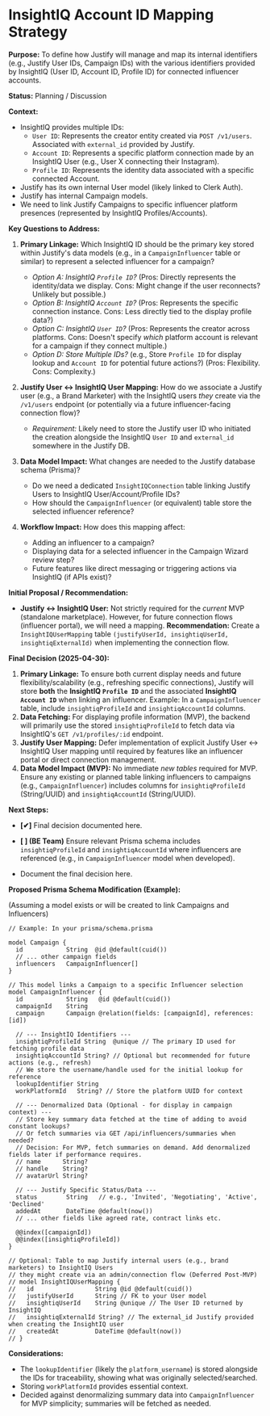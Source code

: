 # InsightIQ Account ID Mapping Strategy

**Purpose:** To define how Justify will manage and map its internal identifiers (e.g., Justify User IDs, Campaign IDs) with the various identifiers provided by InsightIQ (User ID, Account ID, Profile ID) for connected influencer accounts.

**Status:** Planning / Discussion

**Context:**
- InsightIQ provides multiple IDs:
  - `User ID`: Represents the creator entity created via `POST /v1/users`. Associated with `external_id` provided by Justify.
  - `Account ID`: Represents a specific platform connection made by an InsightIQ User (e.g., User X connecting their Instagram).
  - `Profile ID`: Represents the identity data associated with a specific connected Account.
- Justify has its own internal User model (likely linked to Clerk Auth).
- Justify has internal Campaign models.
- We need to link Justify Campaigns to specific influencer platform presences (represented by InsightIQ Profiles/Accounts).

**Key Questions to Address:**

1.  **Primary Linkage:** Which InsightIQ ID should be the primary key stored within Justify's data models (e.g., in a `CampaignInfluencer` table or similar) to represent a selected influencer for a campaign?
    *   *Option A: InsightIQ `Profile ID`?* (Pros: Directly represents the identity/data we display. Cons: Might change if the user reconnects? Unlikely but possible.)
    *   *Option B: InsightIQ `Account ID`?* (Pros: Represents the specific connection instance. Cons: Less directly tied to the display profile data?)
    *   *Option C: InsightIQ `User ID`?* (Pros: Represents the creator across platforms. Cons: Doesn't specify *which* platform account is relevant for a campaign if they connect multiple.)
    *   *Option D: Store Multiple IDs?* (e.g., Store `Profile ID` for display lookup and `Account ID` for potential future actions?) (Pros: Flexibility. Cons: Complexity.)

2.  **Justify User <-> InsightIQ User Mapping:** How do we associate a Justify user (e.g., a Brand Marketer) with the InsightIQ users *they* create via the `/v1/users` endpoint (or potentially via a future influencer-facing connection flow)?
    *   *Requirement:* Likely need to store the Justify user ID who initiated the creation alongside the InsightIQ `User ID` and `external_id` somewhere in the Justify DB.

3.  **Data Model Impact:** What changes are needed to the Justify database schema (Prisma)?
    *   Do we need a dedicated `InsightIQConnection` table linking Justify Users to InsightIQ User/Account/Profile IDs?
    *   How should the `CampaignInfluencer` (or equivalent) table store the selected influencer reference?

4.  **Workflow Impact:** How does this mapping affect:
    *   Adding an influencer to a campaign?
    *   Displaying data for a selected influencer in the Campaign Wizard review step?
    *   Future features like direct messaging or triggering actions via InsightIQ (if APIs exist)?

**Initial Proposal / Recommendation:**

*   **Justify <-> InsightIQ User:** Not strictly required for the *current* MVP (standalone marketplace). However, for future connection flows (influencer portal), we will need a mapping. **Recommendation:** Create a `InsightIQUserMapping` table `(justifyUserId, insightiqUserId, insightiqExternalId)` when implementing the connection flow.

**Final Decision (2025-04-30):**

1.  **Primary Linkage:** To ensure both current display needs and future flexibility/scalability (e.g., refreshing specific connections), Justify will store **both** the **InsightIQ `Profile ID`** and the associated **InsightIQ `Account ID`** when linking an influencer. Example: In a `CampaignInfluencer` table, include `insightiqProfileId` and `insightiqAccountId` columns.
2.  **Data Fetching:** For displaying profile information (MVP), the backend will primarily use the stored `insightiqProfileId` to fetch data via InsightIQ's `GET /v1/profiles/:id` endpoint.
3.  **Justify User Mapping:** Defer implementation of explicit Justify User <-> InsightIQ User mapping until required by features like an influencer portal or direct connection management.
4.  **Data Model Impact (MVP):** No immediate *new tables* required for MVP. Ensure any existing or planned table linking influencers to campaigns (e.g., `CampaignInfluencer`) includes columns for `insightiqProfileId` (String/UUID) and `insightiqAccountId` (String/UUID).

**Next Steps:**
*   **[✔]** Final decision documented here.
*   **[ ] (BE Team)** Ensure relevant Prisma schema includes `insightiqProfileId` and `insightiqAccountId` where influencers are referenced (e.g., in `CampaignInfluencer` model when developed).

*   Document the final decision here.

**Proposed Prisma Schema Modification (Example):**

(Assuming a model exists or will be created to link Campaigns and Influencers)

```prisma
// Example: In your prisma/schema.prisma

model Campaign {
  id            String  @id @default(cuid())
  // ... other campaign fields
  influencers   CampaignInfluencer[]
}

// This model links a Campaign to a specific Influencer selection
model CampaignInfluencer {
  id            String   @id @default(cuid())
  campaignId    String
  campaign      Campaign @relation(fields: [campaignId], references: [id])

  // --- InsightIQ Identifiers ---
  insightiqProfileId String  @unique // The primary ID used for fetching profile data
  insightiqAccountId String? // Optional but recommended for future actions (e.g., refresh)
  // We store the username/handle used for the initial lookup for reference
  lookupIdentifier String  
  workPlatformId   String? // Store the platform UUID for context

  // --- Denormalized Data (Optional - for display in campaign context) ---
  // Store key summary data fetched at the time of adding to avoid constant lookups?
  // Or fetch summaries via GET /api/influencers/summaries when needed?
  // Decision: For MVP, fetch summaries on demand. Add denormalized fields later if performance requires.
  // name      String?
  // handle    String?
  // avatarUrl String?

  // --- Justify Specific Status/Data ---
  status        String   // e.g., 'Invited', 'Negotiating', 'Active', 'Declined'
  addedAt       DateTime @default(now())
  // ... other fields like agreed rate, contract links etc.

  @@index([campaignId])
  @@index([insightiqProfileId])
}

// Optional: Table to map Justify internal users (e.g., brand marketers) to InsightIQ Users 
// they might create via an admin/connection flow (Deferred Post-MVP)
// model InsightIQUserMapping {
//   id                 String @id @default(cuid())
//   justifyUserId      String // FK to your User model
//   insightiqUserId    String @unique // The User ID returned by InsightIQ
//   insightiqExternalId String? // The external_id Justify provided when creating the InsightIQ user
//   createdAt          DateTime @default(now())
// }
```

**Considerations:**
*   The `lookupIdentifier` (likely the `platform_username`) is stored alongside the IDs for traceability, showing what was originally selected/searched.
*   Storing `workPlatformId` provides essential context.
*   Decided against denormalizing summary data into `CampaignInfluencer` for MVP simplicity; summaries will be fetched as needed. 